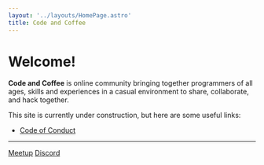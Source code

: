 ```yaml
---
layout: '../layouts/HomePage.astro'
title: Code and Coffee
---
```


# Welcome!

**Code and Coffee** is online community
bringing together programmers of all ages, skills 
and experiences in a casual environment to share, 
collaborate, and hack together.

This site is currently under construction, but here are some useful links:

- [Code of Conduct](/code-of-conduct/)

------

<a class="button" href="https://www.meetup.com/code-and-coffee-long-beach/">Meetup</a>
<a class="button" href="https://meet.codeandcoffee.dev">Discord</a>